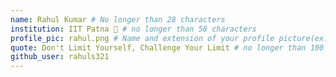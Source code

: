```yaml
---
name: Rahul Kumar # No longer than 28 characters
institution: IIT Patna 🚩 # no longer than 58 characters
profile_pic: rahul.png # Name and extension of your profile picture(ex. mona.png)
quote: Don't Limit Yourself, Challenge Your Limit # no longer than 100 characters
github_user: rahuls321
---
```

